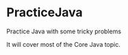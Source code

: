 # PracticeJava

Practice Java with some tricky problems

It will cover most of the Core Java topic.
